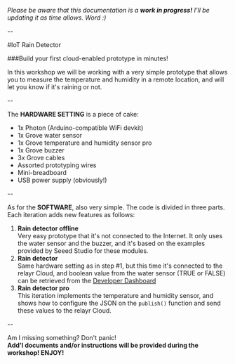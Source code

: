 *Please be aware that this documentation is a* ***work in progress!*** *I'll be updating it as time allows. Word :)*

--

#IoT Rain Detector

###Build your first cloud-enabled prototype in minutes!

In this workshop we will be working with a very simple prototype that allows you to measure the temperature and humidity in a remote location, and will let you know if it's raining or not.  

--

The **HARDWARE SETTING** is a piece of cake:

* 1x Photon (Arduino-compatible WiFi devkit)
* 1x Grove water sensor
* 1x Grove temperature and humidity sensor pro
* 1x Grove buzzer
* 3x Grove cables
* Assorted prototyping wires
* Mini-breadboard
* USB power supply (obviously!)

--

As for the **SOFTWARE**, also very simple. The code is divided in three parts. Each iteration adds new features as follows:

1. **Rain detector offline**  
Very easy prototype that it's not connected to the Internet. It only uses the water sensor and the buzzer, and it's based on the examples provided by Seeed Studio for these modules.
2. **Rain detector**  
Same hardware setting as in step #1, but this time it's connected to the relayr Cloud, and boolean value from the water sensor (TRUE or FALSE) can be retrieved from the [Developer Dashboard](https://developer.relayr.io) 
3. **Rain detector pro**  
This iteration implements the temperature and humidity sensor, and shows how to configure the JSON on the `publish()` function and send these values to the relayr Cloud.

--

Am I missing something? Don't panic!  
**Add'l documents and/or instructions will be provided during the workshop! ENJOY!**
